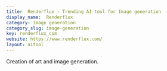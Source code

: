 ```yaml
---
title:  Renderflux - Trending AI tool for Image generation
display_name:  Renderflux
category: Image generation
category_slug: image-generation
key: renderflux_com
website: https://www.renderflux.com/
layout: aitool
---
```


Creation of art and image generation.
